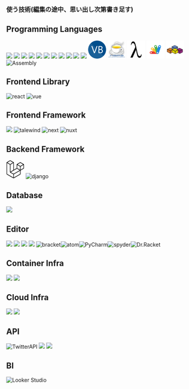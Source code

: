 ### 使う技術(編集の途中、思い出し次第書き足す)

<!-- ステータス -->
<!--
<p align="left"> 
  <img alt="Top Langs" height="150px" src="https://github-readme-stats.vercel.app/api/top-langs/?username=Senki-dayo&layout=compact&show_icons=true" />
  <img alt="github stats" height="150px" src="https://github-readme-stats.vercel.app/api?username=Senki-dayo&show_icons=ture" />
</p>
-->

<!-- トロフィー -->
<!--
[![trophy](https://github-profile-trophy.vercel.app/?username=Senki-dayo&column=7
)](https://github.com/ryo-ma/github-profile-trophy)
[![](https://raw.githubusercontent.com/Senki-dayo/Senki-dayo/main/profile-summary-card-output/github/0-profile-details.svg)](https://github.com/vn7n24fzkq/github-profile-summary-cards)
[![](https://raw.githubusercontent.com/Senki-dayo/Senki-dayo/main/profile-summary-card-output/github/1-repos-per-language.svg)](https://github.com/vn7n24fzkq/github-profile-summary-cards) [![](https://raw.githubusercontent.com/Senki-dayo/Senki-dayo/main/profile-summary-card-output/github/2-most-commit-language.svg)](https://github.com/vn7n24fzkq/github-profile-summary-cards)
[![](https://raw.githubusercontent.com/Senki-dayo/Senki-dayo/main/profile-summary-card-output/github/3-stats.svg)](https://github.com/vn7n24fzkq/github-profile-summary-cards) [![](https://raw.githubusercontent.com/Senki-dayo/Senki-dayo/main/profile-summary-card-output/github/4-productive-time.svg)](https://github.com/vn7n24fzkq/github-profile-summary-cards)
-->

## Programming Languages
<div>
<img height="48" src="https://img.icons8.com/fluency/512/c-programming.png">
<img height="48" src="https://img.icons8.com/color/512/c-plus-plus-logo.png">
<img height="48" src="https://img.icons8.com/color/512/c-sharp-logo.png">
<img height="48" src="https://img.icons8.com/color/512/python.png">
<img height="48" src="https://img.icons8.com/color/512/php.png">
<img src="https://img.icons8.com/color/48/null/kotlin.png"/>
<img height="48" src="https://img.icons8.com/color/512/swift.png">
<img height="48" src="https://img.icons8.com/color/512/html-5--v2.png">
<img height="48" src="https://img.icons8.com/fluency/512/css3.png">
<img height="48" src="https://img.icons8.com/color/512/javascript.png">
<img height="48" src="https://img.icons8.com/color/512/typescript.png">
<img height="48" src="https://github.com/Senki-dayo/Senki-dayo/blob/main/logos/VisualBasic.png"/>
<img height="48" src="https://github.com/Senki-dayo/Senki-dayo/blob/main/logos/HSP.jpeg"/>
<img height="48" src="https://github.com/Senki-dayo/Senki-dayo/blob/main/logos/Scheme.png"/>
<img height="48" src="https://github.com/Senki-dayo/Senki-dayo/blob/main/logos/GoogleAppScripts.svg"/>
<img height="48" src="https://github.com/Senki-dayo/Senki-dayo/blob/main/logos/VBA.svg"/>
<img height="48" weight="48" alt="Assembly"/>
</div>

## Frontend Library
<div>
<img alt="react">
<img alt="vue">
</div>

## Frontend Framework
<div>
<img src="https://img.icons8.com/color/48/null/bootstrap.png"/>
<img alt="talewind">
<img alt="next">
<img alt="nuxt">
</div>

## Backend Framework
<div>
<img height="48" src="https://github.com/Senki-dayo/Senki-dayo/blob/main/logos/Laravel.svg"/>
<img src="https://img.icons8.com/color/48/null/django.png" alt="django"　/>
</div>
  
## Database
<img src="https://img.icons8.com/color/48/null/mysql-logo.png"/>

## Editor
<div>
<img src="https://img.icons8.com/color/48/null/visual-studio-code-2019.png"/>
<img src="https://img.icons8.com/color/48/null/android-studio--v3.png"/>
<img src="https://img.icons8.com/color/48/null/visual-studio--v2.png"/>
<img src="https://img.icons8.com/color/48/null/xcode.png"/>
<img alt="bracket"><img alt="atom"><img alt="PyCharm"><img alt="spyder"><img alt="Dr.Racket">
</div>

## Container Infra
<div>
<img src="https://img.icons8.com/color/48/null/docker.png"/>
<img src="https://img.icons8.com/color/48/null/kubernetes.png"/>
</div>

## Cloud Infra
<div>
<img src="https://img.icons8.com/color/48/null/amazon-web-services.png"/>  
<img src="https://img.icons8.com/fluency/48/null/azure-1.png"/>
</div>

## API
<div>
<img height="50" src="https://img.icons8.com/color/512/twitter-squared.png" alt="TwitterAPI">
<img height="50" src="https://img.icons8.com/color/512/spotify.png"></code>
<img src="https://img.icons8.com/color/48/null/google-forms-new-logo-1.png"/>
</div>

## BI
<div>
<img alt="Looker Studio">
</div>

<!--
## 雑に
<div>
<img alt="Unity">
<img alt="OpenMP">
<img alt="Yacc">
<img alt="Lex">
<img alt="Lex">
<img alt="createML">
<img alt="matplotlib">
<img alt="pillow">
<img alt="pandas">
<img alt="keras">
<img alt="tensorflow">
</div>
-->
